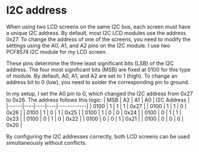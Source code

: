 # I2C address

When using two LCD screens on the same I2C bus, each screen must have a unique I2C address. By default, most I2C LCD modules use the address 0x27. To change the address of one of the screens, you need to modify the settings using the A0, A1, and A2 pins on the I2C module. I use two PCF8574 I2C module for my LCD screen.

These pins determine the three least significant bits (LSB) of the I2C address. The four most significant bits (MSB) are fixed at 0100 for this type of module. By default, A0, A1, and A2 are set to 1 (high). To change an address bit to 0 (low), you need to solder the corresponding pin to ground.

In my setup, I set the A0 pin to 0, which changed the I2C address from 0x27 to 0x26. The address follows this logic:
| MSB  | A2 | A1 | A0 | I2C Address |
|------|----|----|----|------------|
| 0100 |  1 |  1 |  1 | 0x27       |
| 0100 |  1 |  1 |  0 | 0x26       |
| 0100 |  1 |  0 |  1 | 0x25       |
| 0100 |  1 |  0 |  0 | 0x24       |
| 0100 |  0 |  1 |  1 | 0x23       |
| 0100 |  0 |  1 |  0 | 0x22       |
| 0100 |  0 |  0 |  1 | 0x21       |
| 0100 |  0 |  0 |  0 | 0x20       |

By configuring the I2C addresses correctly, both LCD screens can be used simultaneously without conflicts.